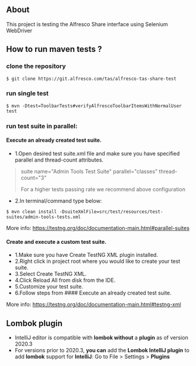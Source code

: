 ## About
This project is testing the Alfresco Share interface using Selenium WebDriver

## How to run maven tests ?

### clone the repository

```shell
$ git clone https://git.alfresco.com/tas/alfresco-tas-share-test
```

### run single test

```shell
$ mvn -Dtest=ToolbarTests#verifyAlfrescoToolbarItemsWithNormalUser test
```

### run test suite in parallel:
  
#### Execute an already created test suite.
*  1.Open desired test suite.xml file and make sure you have specified parallel and thread-count attributes.
>  suite name="Admin Tools Test Suite" parallel="classes" thread-count="3"
> 
>  For a higher tests passing rate we recommend above configuration
*  2.In terminal/command type below:

```shell
$ mvn clean install -DsuiteXmlFile=src/test/resources/test-suites/admin-tools-tests.xml
```
  More info: https://testng.org/doc/documentation-main.html#parallel-suites

#### Create and execute a custom test suite.
*  1.Make sure you have Create TestNG XML plugin installed.
*  2.Right click in project root where you would like to create your test suite.
*  3.Select Create TestNG XML.
*  4.Click Reload All from disk from the IDE. 
*  5.Customize your test suite.
*  6.Follow steps from #### Execute an already created test suite.
 
  More info: https://testng.org/doc/documentation-main.html#testng-xml

## Lombok plugin
   * IntelliJ editor is compatible with **lombok without** a **plugin** as of version 2020.3
   * For versions prior to 2020.3, **you can** add the **Lombok IntelliJ plugin**
   to add **lombok** support for **IntelliJ**: Go to File > Settings > **Plugins**



